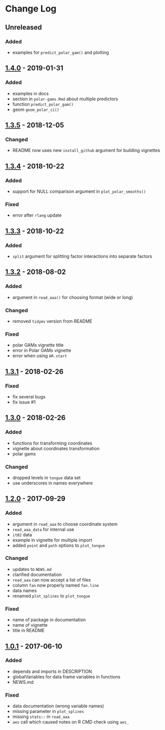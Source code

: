# Change Log

## Unreleased
### Added
- examples for `predict_polar_gam()` and plotting

## [1.4.0] - 2019-01-31
### Added
- examples in docs
- section in `polar-gams.Rmd` about multiple predictors
- function `predict_polar_gam()`
- geom `geom_polar_ci()`

## [1.3.5] - 2018-12-05
### Changed
- README now uses new `install_github` argument for building vignettes

## [1.3.4] - 2018-10-22
### Added
- support for NULL comparison argument in `plot_polar_smooths()`

### Fixed
- error after `rlang` update

## [1.3.3] - 2018-10-22
### Added
- `split` argument for splitting factor interactions into separate factors

## [1.3.2] - 2018-08-02
### Added
- argument in `read_aaa()` for choosing format (wide or long)

### Changed
- removed `tidymv` version from README

### Fixed
- polar GAMs vignette title
- error in Polar GAMs vignette
- error when using `AR.start`

## [1.3.1] - 2018-02-26
### Fixed
- fix several bugs
- fix issue #1

## [1.3.0] - 2018-02-26
### Added
- functions for transforming coordinates
- vignette about coordinates transformation
- polar gams

### Changed
- dropped levels in `tongue` data set
- use underscores in names everywhere

## [1.2.0] - 2017-09-29
### Added
- argument in `read_aaa` to choose coordinate system
- `read_aaa_data` for internal use
- `it02` data
- example in vignette for multiple import
- added `point` and `path` options to `plot_tongue`

### Changed
- updates to `NEWS.md`
- clarified documentation
- `read_aaa` can now accept a list of files
- column `fan` now properly named `fan.line`
- data names
- renamed `plot_splines` to `plot_tongue`

### Fixed
- name of package in documentation
- name of vignette
- title in README

## [1.0.1] - 2017-06-10
### Added
- depends and imports in DESCRIPTION
- globalVariables for data frame variables in functions
- NEWS.md

### Fixed
- data documentation (wrong variable names)
- missing parameter in `plot_splines`
- missing `stats::` in `read_aaa`
- `aes` call which caused notes on R CMD check using `aes_`

[1.4.0]: https://github.com/stefanocoretta/rticulate/compare/v1.3.5...v1.4.0
[1.3.5]: https://github.com/stefanocoretta/rticulate/compare/v1.3.4...v1.3.5
[1.3.4]: https://github.com/stefanocoretta/rticulate/compare/v1.3.3...v1.3.4
[1.3.3]: https://github.com/stefanocoretta/rticulate/compare/v1.3.2...v1.3.3
[1.3.2]: https://github.com/stefanocoretta/rticulate/compare/v1.3.1...v1.3.2
[1.3.1]: https://github.com/stefanocoretta/rticulate/compare/v1.3.0...v1.3.1
[1.3.0]: https://github.com/stefanocoretta/rticulate/compare/v1.2.0...v1.3.0
[1.2.0]: https://github.com/stefanocoretta/rticulate/compare/v1.0.1...v1.2.0
[1.0.1]: https://github.com/stefanocoretta/rticulate/compare/v1.0.0...v1.0.1
